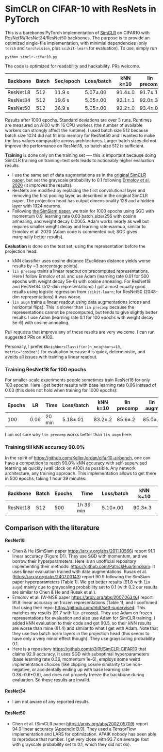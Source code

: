 # SimCLR on CIFAR-10 with ResNets in PyTorch

This is a barebones PyTorch implementation of [SimCLR](https://arxiv.org/abs/2002.05709) on CIFAR10 with ResNet18/ResNet34/ResNet50 backbones. The purpose is to provide an optimized single-file implementation, with minimial dependencies (only `torch` and `torchvision`, plus `scikit-learn` for evaluation). To use, simply run 
```
python simclr-cifar10.py
```
The code is optimized for readability and hackability. PRs welcome.

|Backbone|Batch|Sec/epoch|Loss/batch|kNN k=10|lin precomp|lin augm|
|--------|-----|----------|----|-----------|-------|----|
|ResNet18|512  |11.9 s|5.07±.00|91.4±.0|91.7±.1|91.9±.1|
|ResNet34|512  |19.6 s|5.05±.00|92.1±.1|92.0±.3|92.7±.0|
|ResNet50|512  |36.9 s|5.05±.00|92.2±.0|93.4±.0|93.7±.1|

Results after 1000 epochs. Standard deviations are over 3 runs. Runtimes are measured on A100 with 16 CPU workers (the number of available workers can strongly affect the runtime). I used batch size 512 because batch size 1024 did not fit into memory for ResNet50 and I wanted to make the loss values comparable across architectures. Larger batch sizes did not improve the performance on ResNet18, so batch size 512 is sufficient.

**Training** is done only on the training set --- this is important because doing SimCLR training on training+test sets leads to noticeably higher evaluation results.
* I use the same set of data augmentations as in the [original SimCLR paper](https://arxiv.org/abs/2002.05709), but set the grayscale probability to 0.1 following [Ermolov et al. 2020](https://arxiv.org/abs/2007.06346) (it improves the results).
* ResNets are modified by replacing the first convolutional layer and removing the first pooling layer, as described in the original SimCLR paper. The projection head has output dimensionality 128 and a hidden layer with 1024 neurons.
* Following [the SimSiam paper](https://arxiv.org/abs/2011.10566), we train for 1000 epochs using SGD with momentum 0.9, learning rate 0.03⋅batch_size/256 with cosine annealing, and weight decay 0.0005. Adam works nearly as well but requires smaller weight decay and learning rate warmup, similar to Ermolov et al. 2020 (Adam code is commented out; SGD gives marginally better results).

**Evaluation** is done on the test set, using the representation before the projection head.
* kNN classifier uses cosine distance (Euclidean distance yields worse results by ~3 percentage points).
* `lin precomp` trains a linear readout on precomputed representations. Here I follow Ermolov et al. and use Adam (learning rate 0.01 for 500 epochs with weight decay 5e-6) with cosine annealing.  For ResNet18 and ResNet34 (512-dim representations) I got almost equally good results using logistic regression from `scikit-learn`; for ResNet50 (2048-dim representations) it was worse.
* `lin augm` trains a linear readout using data augmentations (crops and horizontal flips). This is slower than `lin precomp` because the representations cannot be precomputed, but tends to give slightly better results. I use Adam (learning rate 0.1 for 100 epochs with weight decay 5e-6) with cosine annealing.

Pull requests that improve any of these results are very welcome. I can run suggested PRs on A100.

Personally, I prefer `KNeighborsClassifier(n_neighbors=10, metric="cosine")` for evaluation because it is quick, deterministic, and avoids all issues with training a linear readout.

### Training ResNet18 for 100 epochs

For smaller-scale experiments people sometimes train ResNet18 for only 100 epochs. Here I get better results with base learning rate 0.06 instead of 0.03 (this does not hold when training for 1000 epochs):

|Epochs|LR|Time|Loss/batch|kNN k=10|lin precomp|lin augm|
|--|----|----|----|--------|-------|----|
|100|0.06|20 min|5.18±.01|83.2±.2|85.6±.2|85.0±.3|

I am not sure why `lin precomp` works better than `lin augm` here.

### Training till kNN accuracy 90.0%

In the spirit of https://github.com/KellerJordan/cifar10-airbench, one can have a competition to reach 90.0% kNN accuracy with self-supervised learning as quickly (wall clock on A100) as possible. Any network architecture, any training approach. This implementation allows to get there in 500 epochs, taking 1 hour 39 minutes:

|Backbone|Batch|Epochs|Time|Loss/batch|kNN k=10|
|--------|-----|------|----|----|--------|
|ResNet18|512 |500| 1h 39 min|5.10±.00|90.3±.3|

## Comparison with the literature

#### ResNet18

* Chen & He (SimSiam paper https://arxiv.org/abs/2011.10566) report 91.1 linear accuracy (Figure D1). They use SGD with momentum, and we borrow their hyperparameters. Here is an unofficial repository implementing their methods: https://github.com/PatrickHua/SimSiam. It uses linear evaluation trained with data augmentations. Rusak et al. (https://arxiv.org/abs/2407.00143) report 90.9 following the SimSiam paper hyperparameters (Table 1). We get better results (91.8 with `lin augm`) mainly due to grayscaling probability set to 0.1 (with 0.2 our results are similar to Chen & He and Rusak et al.).
* Ermolov et al. (W-MSE paper https://arxiv.org/abs/2007.06346) report 91.8 linear accuracy on frozen representations (Table 1), and I confirmed that using their repo: https://github.com/htdt/self-supervised. This matches my results (91.7 with `lin precomp`). They use Adam on frozen representations for evaluation and also use Adam for SimCLR training. I added kNN evaluation to their code and got 90.5, so their kNN results are worse than mine (91.4) and similar to what I get with Adam. Note that they use two batch norm layers in the projection head (this seems to have only a very minor effect though). They use grayscaling probability 0.1.
* Here is a repository https://github.com/p3i0t/SimCLR-CIFAR10 that claims 92.9 accuracy. It uses SGD with suboptimal hyperparameters (base learning rate 0.36, momentum 1e-6), employs some weird implementation choices (like clipping cosine similarity to be non-negative, or accidentally ending up with base learning rate 0.36=0.6*0.6), and does not properly freeze the backbone during evaluation. So these results are invalid.

#### ResNet34

* I am not aware of any reported results.

#### ResNet50

* Chen et al. (SimCLR paper https://arxiv.org/abs/2002.05709) report 94.0 linear accuracy (Appendix B.9). They used a TensorFlow implementation and LARS for optimization. AFAIK nobody has been able to reproduce that number. I get very close with 93.7 on average (but with grayscale probability set to 0.1, which they did not do).
